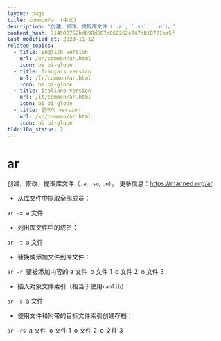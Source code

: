 ```yaml
---
layout: page
title: common/ar (中文)
description: "创建，修改，提取库文件（`.a`, `.so`, `.o`）。"
content_hash: 714508752bd098d607c060262c747d810721ba5f
last_modified_at: 2023-11-12
related_topics:
  - title: English version
    url: /en/common/ar.html
    icon: bi bi-globe
  - title: français version
    url: /fr/common/ar.html
    icon: bi bi-globe
  - title: italiano version
    url: /it/common/ar.html
    icon: bi bi-globe
  - title: 한국어 version
    url: /ko/common/ar.html
    icon: bi bi-globe
tldri18n_status: 2
---
```

# ar

创建，修改，提取库文件（`.a`, `.so`, `.o`）。
更多信息：<https://manned.org/ar>.

- 从库文件中提取全部成员：

`ar -x `<span class="tldr-var badge badge-pill bg-dark-lm bg-white-dm text-white-lm text-dark-dm font-weight-bold">a 文件</span>

- 列出库文件中的成员：

`ar -t `<span class="tldr-var badge badge-pill bg-dark-lm bg-white-dm text-white-lm text-dark-dm font-weight-bold">a 文件</span>

- 替换或添加文件到库文件：

`ar -r `<span class="tldr-var badge badge-pill bg-dark-lm bg-white-dm text-white-lm text-dark-dm font-weight-bold">要被添加内容的 a 文件</span>` `<span class="tldr-var badge badge-pill bg-dark-lm bg-white-dm text-white-lm text-dark-dm font-weight-bold">o 文件 1</span>` `<span class="tldr-var badge badge-pill bg-dark-lm bg-white-dm text-white-lm text-dark-dm font-weight-bold">o 文件 2</span>` `<span class="tldr-var badge badge-pill bg-dark-lm bg-white-dm text-white-lm text-dark-dm font-weight-bold">o 文件 3</span>

- 插入对象文件索引（相当于使用`ranlib`）：

`ar -s `<span class="tldr-var badge badge-pill bg-dark-lm bg-white-dm text-white-lm text-dark-dm font-weight-bold">a 文件</span>

- 使用文件和附带的目标文件索引创建存档：

`ar -rs `<span class="tldr-var badge badge-pill bg-dark-lm bg-white-dm text-white-lm text-dark-dm font-weight-bold">a 文件</span>` `<span class="tldr-var badge badge-pill bg-dark-lm bg-white-dm text-white-lm text-dark-dm font-weight-bold">o 文件 1</span>` `<span class="tldr-var badge badge-pill bg-dark-lm bg-white-dm text-white-lm text-dark-dm font-weight-bold">o 文件 2</span>` `<span class="tldr-var badge badge-pill bg-dark-lm bg-white-dm text-white-lm text-dark-dm font-weight-bold">o 文件 3</span>
